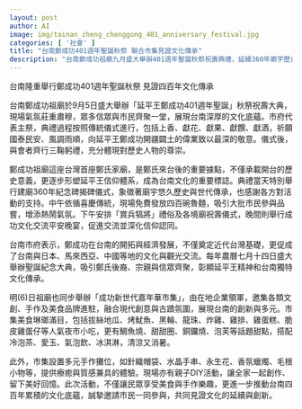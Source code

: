 ```yaml
---
layout: post
author: AI
image: img/tainan_zheng_chenggong_401_anniversary_festival.jpg
categories: [ '社會' ]
title: "台南鄭成功401週年聖誕秋祭 聯合市集見證文化傳承"
description: "台南鄭成功祖廟九月盛大舉辦401週年聖誕秋祭祝壽典禮，延續360年廟宇歷史，儀式莊重，匯聚民眾、信眾共同行禮並見證文化傳承。市集活動融合文創、美食、親子手作，展現台南創新多元。市府強調鄭成功對台南發展及國際交流影響深遠，誠邀市民參與，共同見證文化底蘊延續與新世代創新。"
---
```

台南隆重舉行鄭成功401週年聖誕秋祭 見證四百年文化傳承

台南鄭成功祖廟於9月5日盛大舉辦「延平王鄭成功401週年聖誕」秋祭祝壽大典，現場氣氛莊重肅穆，眾多信眾與市民齊聚一堂，展現台南深厚的文化底蘊。市府代表主祭，典禮過程按照傳統儀式進行，包括上香、獻花、獻果、獻饌、獻酒，祈願國泰民安、風調雨順，向延平王鄭成功開疆闢土的偉業致以最深的敬意。儀式後，與會者齊行三鞠躬禮，充分體現對歷史人物的尊崇。

鄭成功祖廟這座台灣首座鄭氏家廟，是鄭氏來台後的重要據點，不僅承載開台的歷史意義，更逐步形塑延平王信仰體系，成為台南文化的重要標誌。典禮當天特別舉行建廟360年紀念碑揭碑儀式，象徵著廟宇悠久歷史與世代傳承，也感謝各方對活動的支持。中午依循喜慶傳統，現場免費發放四百碗魯麵，吸引大批市民參與品嘗，增添熱鬧氣氛。下午安排「賞兵犒將」禮俗及各境廟祝壽儀式，晚間則舉行成功文化交流平安晚宴，促進交流並深化信仰認同。

台南市府表示，鄭成功在台南的開拓與經濟發展，不僅奠定近代台灣基礎，更促成了台南與日本、馬來西亞、中國等地的文化與觀光交流。每年農曆七月十四日盛大舉辦聖誕紀念大典，吸引鄭氏後裔、宗親與信眾齊聚，彰顯延平王精神和台南獨特文化傳承。

明(6)日祖廟也同步舉辦「成功新世代嘉年華市集」，由在地企業領軍，邀集各類文創、手作及美食品牌進駐，融合現代創意與古蹟氛圍，展現台南的創新與多元。市集美食琳瑯滿目，包括拔絲地瓜、烤魷魚、黑輪、龍珠、炸雞、雞排、雞蛋糕、脆皮雞蛋仔等人氣夜市小吃，更有鯛魚燒、甜甜圈、銅鑼燒、泡芙等話題甜點，搭配冷泡茶、愛玉、氣泡飲、冰淇淋，清涼又消暑。

此外，市集設置多元手作攤位，如針織帽袋、水晶手串、永生花、香氛蠟燭、毛根小物等，提供療癒與質感兼具的體驗。現場亦有親子DIY活動，讓全家一起創作、留下美好回憶。此次活動，不僅讓民眾享受美食與手作樂趣，更進一步推動台南四百年累積的文化底蘊，誠摯邀請市民一同參與，共同見證文化的延續與創新。